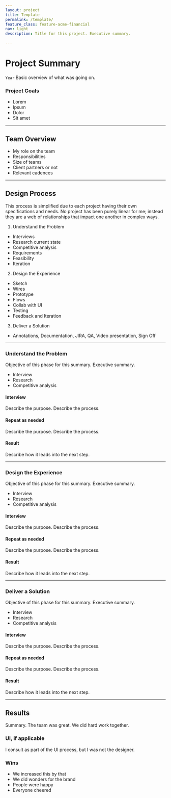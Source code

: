 ```yaml
---
layout: project
title: Template
permalink: /template/
feature_class: feature-acme-financial
nav: light
description: Title for this project. Executive summary.

---
```


# Project Summary
`Year` Basic overview of what was going on.

### Project Goals
- Lorem
- Ipsum
- Dolor
- Sit amet

---

## Team Overview

* My role on the team
* Responsibilities
* Size of teams
* Client partners or not
* Relevant cadences

---

## Design Process

This process is simplified due to each project having their own specifications and needs. No project has been purely linear for me; instead they are a web of relationships that impact one another in complex ways.

1. Understand the Problem
  * Interviews
  * Research current state
  * Competitive analysis
  * Requirements
  * Feasibility
  * Iteration
2. Design the Experience
  * Sketch
  * Wires
  * Prototype
  * Flows
  * Collab with UI
  * Testing
  * Feedback and Iteration
3. Deliver a Solution
  * Annotations, Documentation, JIRA, QA, Video presentation, Sign Off

---

### Understand the Problem
Objective of this phase for this summary.
Executive summary.
* Interview
* Research
* Competitive analysis  

#### Interview
Describe the purpose.
Describe the process.

#### Repeat as needed
Describe the purpose.
Describe the process.

#### Result
Describe how it leads into the next step.

---

### Design the Experience
Objective of this phase for this summary.
Executive summary.
* Interview
* Research
* Competitive analysis  

#### Interview
Describe the purpose.
Describe the process.

#### Repeat as needed
Describe the purpose.
Describe the process.

#### Result
Describe how it leads into the next step.

---

### Deliver a Solution
Objective of this phase for this summary.
Executive summary.
* Interview
* Research
* Competitive analysis  

#### Interview
Describe the purpose.
Describe the process.

#### Repeat as needed
Describe the purpose.
Describe the process.

#### Result
Describe how it leads into the next step.

---

## Results
Summary. The team was great. We did hard work together.

### UI, if applicable
I consult as part of the UI process, but I was not the designer.

### Wins
- We increased this by that
- We did wonders for the brand
- People were happy
- Everyone cheered
